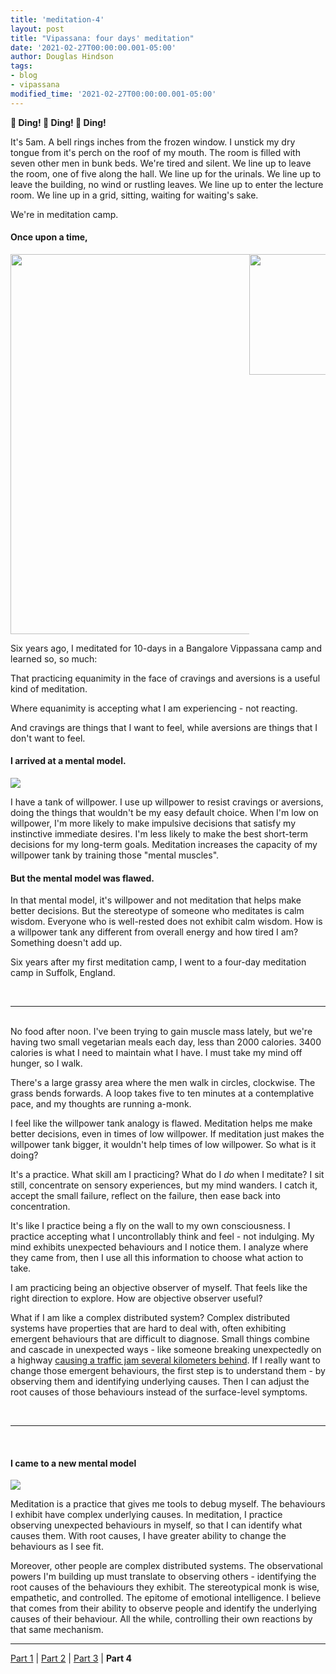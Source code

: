 ```yaml
---
title: 'meditation-4'
layout: post
title: "Vipassana: four days' meditation"
date: '2021-02-27T00:00:00.001-05:00'
author: Douglas Hindson
tags: 
- blog
- vipassana
modified_time: '2021-02-27T00:00:00.001-05:00'
---
```


**🔔 Ding! 🔔 Ding! 🔔 Ding!**

It's 5am. A bell rings inches from the frozen window. I unstick my dry tongue from it's perch on the roof of my mouth. The room is filled with seven other men in bunk beds. We're tired and silent. We line up to leave the room, one of five along the hall. We line up for the urinals. We line up to leave the building, no wind or rustling leaves. We line up to enter the lecture room. We line up in a grid, sitting, waiting for waiting's sake.

We're in meditation camp.

#### Once upon a time,

<div class="row" style="display:flex">
  <div class="column">
    <img src="https://3.bp.blogspot.com/-qtF0y_Rny9w/UnZp_B31V2I/AAAAAAAAARM/Xpw4TQQ7E4A/s1600/IMAG0749.jpg" style="width: 38rem; height: auto;"><br/>
  </div>
  <div class="column">
    <img src="https://2.bp.blogspot.com/-Hhk8JpMtAm0/UnndcOipASI/AAAAAAAAARo/eEsSOkG48ww/s1600/IMAG0758%5B1%5D.jpg" style="width: 12.1rem; height: auto;"><br/>
  </div>
</div>

Six years ago, I meditated for 10-days in a Bangalore Vippassana camp and learned so, so much:

That practicing equanimity in the face of cravings and aversions is a useful kind of meditation.

Where equanimity is accepting what I am experiencing - not reacting.

And cravings are things that I want to feel, while aversions are things that I don't want to feel.

#### I arrived at a mental model.

<img src="https://i.imgur.com/NKonC8c.png"><br/>

I have a tank of willpower. I use up willpower to resist cravings or aversions, doing the things that wouldn't be my easy default choice. When I'm low on willpower, I'm more likely to make impulsive decisions that satisfy my instinctive immediate desires. I'm less likely to make the best short-term decisions for my long-term goals. Meditation increases the capacity of my willpower tank by training those "mental muscles".

#### But the mental model was flawed.

In that mental model, it's willpower and not meditation that helps make better decisions. But the stereotype of someone who meditates is calm wisdom. Everyone who is well-rested does not exhibit calm wisdom. How is a willpower tank any different from overall energy and how tired I am? Something doesn't add up.

Six years after my first meditation camp, I went to a four-day meditation camp in Suffolk, England.

<br/>

---

<br/>
No food after noon. I've been trying to gain muscle mass lately, but we're having two small vegetarian meals each day, less than 2000 calories. 3400 calories is what I need to maintain what I have. I must take my mind off hunger, so I walk.

There's a large grassy area where the men walk in circles, clockwise. The grass bends forwards. A loop takes five to ten minutes at a contemplative pace, and my thoughts are running a-monk.

I feel like the willpower tank analogy is flawed. Meditation helps me make better decisions, even in times of low willpower. If meditation just makes the willpower tank bigger, it wouldn't help times of low willpower. So what is it doing?

It's a practice. What skill am I practicing? What do I *do* when I meditate? I sit still, concentrate on sensory experiences, but my mind wanders. I catch it, accept the small failure, reflect on the failure, then ease back into concentration.

It's like I practice being a fly on the wall to my own consciousness. I practice accepting what I uncontrollably think and feel - not indulging. My mind exhibits unexpected behaviours and I notice them. I analyze where they came from, then I use all this information to choose what action to take.

I am practicing being an objective observer of myself. That feels like the right direction to explore. How are objective observer useful?

What if I am like a complex distributed system? Complex distributed systems have properties that are hard to deal with, often exhibiting emergent behaviours that are difficult to diagnose. Small things combine and cascade in unexpected ways - like someone breaking unexpectedly on a highway [causing a traffic jam several kilometers behind](https://youtu.be/7wm-pZp_mi0?t=32). If I really want to change those emergent behaviours, the first step is to understand them - by observing them and identifying underlying causes. Then I can adjust the root causes of those behaviours instead of the surface-level symptoms.

<br/>

---

<br/>

#### I came to a new mental model

<img src="https://i.imgur.com/XeAfuYf.png"><br/>

Meditation is a practice that gives me tools to debug myself. The behaviours I exhibit have complex underlying causes. In meditation, I practice observing unexpected behaviours in myself, so that I can identify what causes them. With root causes, I have greater ability to change the behaviours as I see fit.

Moreover, other people are complex distributed systems. The observational powers I'm building up must translate to observing others - identifying the root causes of the behaviours they exhibit. The stereotypical monk is wise, empathetic, and controlled. The epitome of emotional intelligence. I believe that comes from their ability to observe people and identify the underlying causes of their behaviour. All the while, controlling their own reactions by that same mechanism.

---

[Part 1](/vipassana-1) | [Part 2](/vipassana-2) | [Part 3](/vipassana-3) | **Part 4**
